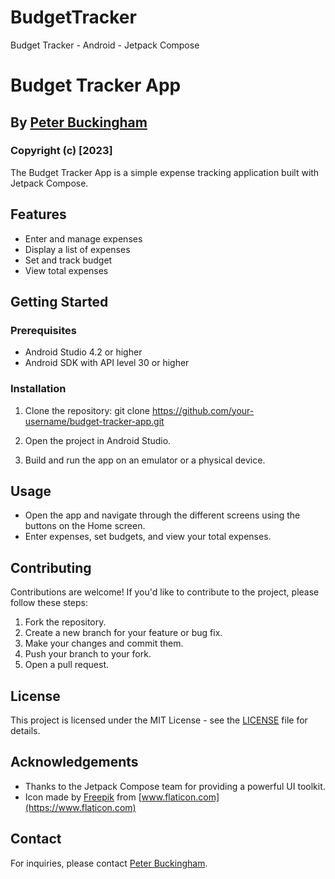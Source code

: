 # BudgetTracker
Budget Tracker - Android - Jetpack Compose
# Budget Tracker App
## By [Peter Buckingham](https://github.com/NemesisGuy)
### Copyright (c) [2023]
The Budget Tracker App is a simple expense tracking application built with Jetpack Compose.

## Features

- Enter and manage expenses
- Display a list of expenses
- Set and track budget
- View total expenses

## Getting Started

### Prerequisites

- Android Studio 4.2 or higher
- Android SDK with API level 30 or higher

### Installation

1. Clone the repository:
   git clone https://github.com/your-username/budget-tracker-app.git

2. Open the project in Android Studio.

3. Build and run the app on an emulator or a physical device.

## Usage

- Open the app and navigate through the different screens using the buttons on the Home screen.
- Enter expenses, set budgets, and view your total expenses.

## Contributing

Contributions are welcome! If you'd like to contribute to the project, please follow these steps:

1. Fork the repository.
2. Create a new branch for your feature or bug fix.
3. Make your changes and commit them.
4. Push your branch to your fork.
5. Open a pull request.

## License

This project is licensed under the MIT License - see the [LICENSE](License.md) file for details.

## Acknowledgements

- Thanks to the Jetpack Compose team for providing a powerful UI toolkit.
- Icon made by [Freepik](https://www.freepik.com) from [www.flaticon.com](https://www.flaticon.com)

## Contact

For inquiries, please contact [Peter Buckingham](mailto:your.email@example.com).
